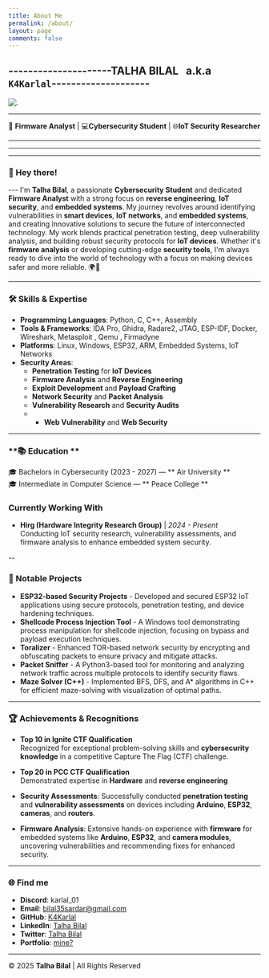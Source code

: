 ```yaml
---
title: About Me
permalink: /about/
layout: page
comments: false
---
```


## ---------------------**TALHA BILAL** &nbsp; a.k.a &nbsp; `K4Karlal`--------------------  

![.](../../assets/img/me.png)

---

🔐 **Firmware Analyst** | 💻**Cybersecurity Student** | 🌐**IoT Security Researcher**

--- 
--- 
--- 


### 👋 Hey there! 
--- I'm **Talha Bilal**, a passionate **Cybersecurity Student** and dedicated **Firmware Analyst** with a strong focus on **reverse engineering**, **IoT security**, and **embedded systems**. My journey revolves around identifying vulnerabilities in **smart devices**, **IoT networks**, and **embedded systems**, and creating innovative solutions to secure the future of interconnected technology. My work blends practical penetration testing, deep vulnerability analysis, and building robust security protocols for **IoT devices**. Whether it's **firmware analysis** or developing cutting-edge **security tools**, I'm always ready to dive into the world of technology with a focus on making devices safer and more reliable. 🌍🔐

---

### **🛠️ Skills & Expertise**
- **Programming Languages**: Python, C, C++, Assembly
- **Tools & Frameworks**: IDA Pro, Ghidra, Radare2, JTAG, ESP-IDF, Docker, Wireshark, Metasploit , Qemu , Firmadyne 
- **Platforms**: Linux, Windows, ESP32, ARM, Embedded Systems, IoT Networks
- **Security Areas**:
  - **Penetration Testing** for **IoT Devices**
  - **Firmware Analysis** and **Reverse Engineering**
  - **Exploit Development** and **Payload Crafting**
  - **Network Security** and **Packet Analysis**
  - **Vulnerability Research** and **Security Audits**
  - - **Web Vulnerability** and **Web Security**
  
---


### **📚 Education **
🎓 Bachelors in Cybersecurity (2023 - 2027) — ** Air University **   
🎓 Intermediate in Computer Science — ** Peace College **



### **Currently Working With**

- **<a href="https://www.hirg.online/" target="_blank" style="text-decoration: none; font-weight: bold;">Hirg (Hardware Integrity Research Group)</a>** | *2024 - Present*  
  Conducting IoT security research, vulnerability assessments, and firmware analysis to enhance embedded system security.

--

### **🔨 Notable Projects**
- **ESP32-based Security Projects** - Developed and secured ESP32 IoT applications using secure protocols, penetration testing, and device hardening techniques.
- **Shellcode Process Injection Tool** - A Windows tool demonstrating process manipulation for shellcode injection, focusing on bypass and payload execution techniques.
- **Toralizer** - Enhanced TOR-based network security by encrypting and obfuscating packets to ensure privacy and mitigate attacks.
- **Packet Sniffer** - A Python3-based tool for monitoring and analyzing network traffic across multiple protocols to identify security flaws.
- **Maze Solver (C++)** - Implemented BFS, DFS, and A* algorithms in C++ for efficient maze-solving with visualization of optimal paths.

---


### **🏆 Achievements & Recognitions**
- **Top 10 in Ignite CTF Qualification**  
  Recognized for exceptional problem-solving skills and **cybersecurity knowledge** in a competitive Capture The Flag (CTF) challenge.

- **Top 20 in PCC CTF Qualification**  
  Demonstrated expertise in **Hardware** and **reverse engineering** 

- **Security Assessments**: Successfully conducted **penetration testing** and **vulnerability assessments** on devices including **Arduino**, **ESP32**, **cameras**, and **routers**. 
- **Firmware Analysis**: Extensive hands-on experience with **firmware** for embedded systems like **Arduino**, **ESP32**, and **camera modules**, uncovering vulnerabilities and recommending fixes for enhanced security.

---
### 🌐 **Find me**
- **Discord**: karlal_01  
- **Email**: bilal35sardar@gmail.com 
- **GitHub**: [K4Karlal](https://github.com/K4Karlal)  
- **LinkedIn**: [Talha Bilal](https://www.linkedin.com/in/talha-bilal-karlal/)  
- **Twitter**:  [Talha Bilal](https://www.linkedin.com/in/talha-bilal-karlal/) 
- **Portfolio**: [mine?](https://k4karlal.github.io)  

---

© 2025 **Talha Bilal** | All Rights Reserved
